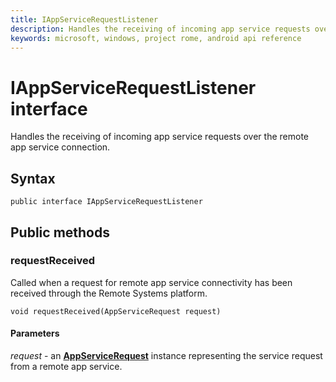 ```yaml
---
title: IAppServiceRequestListener 
description: Handles the receiving of incoming app service requests over the remote app service connection.
keywords: microsoft, windows, project rome, android api reference
---
```


# IAppServiceRequestListener interface
Handles the receiving of incoming app service requests over the remote app service connection.

## Syntax
`public interface IAppServiceRequestListener`

## Public methods

### requestReceived
Called when a request for remote app service connectivity has been received through the Remote Systems platform.

`void requestReceived(AppServiceRequest request)`

#### Parameters  
*request* - an [**AppServiceRequest**](AppServiceRequest.md) instance representing the service request from a remote app service.